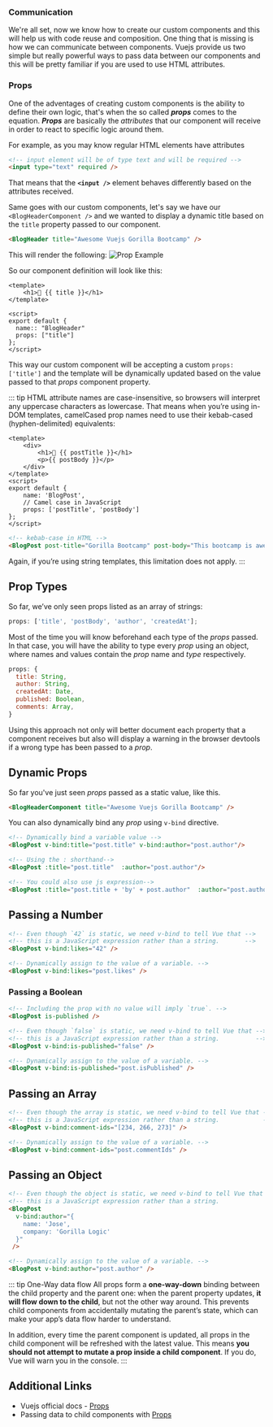 ### Communication

We're all set, now we know how to create our custom components and this will help us with code reuse and composition. One thing that is missing is how we can communicate between components. Vuejs provide us two simple but really powerful ways to pass data between our components and this will be pretty familiar if you are used to use HTML attributes.

### Props

One of the adventages of creating custom components is the ability to define their own logic, that's when the so called **_props_** comes to the equation.
**_Props_** are basically the _attributes_ that our component will receive in order to react to specific logic around them.

For example, as you may know regular HTML elements have attributes

```HTML
<!-- input element will be of type text and will be required -->
<input type="text" required />
```

That means that the **`<input />`** element behaves differently based on the attributes received.

Same goes with our custom components, let's say we have our `<BlogHeaderComponent />` and we wanted to display a dynamic title based on the `title` property passed to our component.

```HTML
<BlogHeader title="Awesome Vuejs Gorilla Bootcamp" />
```

This will render the following:
<img :src="$withBase('/props-example.png')" alt="Prop Example">

So our component definition will look like this:

```vue
<template>
	<h1>🦍 {{ title }}</h1>
</template>

<script>
export default {
  name:: "BlogHeader"
  props: ["title"]
};
</script>
```

This way our custom component will be accepting a custom `props: ['title']` and the template will be dynamically updated based on the value passed to that _props_ component property.

::: tip
HTML attribute names are case-insensitive, so browsers will interpret any uppercase characters as lowercase. That means when you’re using in-DOM templates, camelCased prop names need to use their kebab-cased (hyphen-delimited) equivalents:

```vue
<template>
	<div>
		<h1>🦍 {{ postTitle }}</h1>
		<p>{{ postBody }}</p>
	</div>
</template>
<script>
export default {
	name: 'BlogPost',
	// Camel case in JavaScript
	props: ['postTitle', 'postBody']
};
</script>
```

```HTML
<!-- kebab-case in HTML -->
<BlogPost post-title="Gorilla Bootcamp" post-body="This bootcamp is awesome" />
```

Again, if you’re using string templates, this limitation does not apply.
:::

## Prop Types

So far, we’ve only seen props listed as an array of strings:

```javascript
props: ['title', 'postBody', 'author', 'createdAt'];
```

Most of the time you will know beforehand each type of the _props_ passed. In that case, you will have the ability to type every _prop_ using an object, where names and values contain the _prop_ name and _type_ respectively.

```javascript
props: {
  title: String,
  author: String,
  createdAt: Date,
  published: Boolean,
  comments: Array,
}
```

Using this approach not only will better document each property that a component receives but also will display a warning in the browser devtools if a wrong type has been passed to a _prop_.

## Dynamic Props

So far you've just seen _props_ passed as a static value, like this.

```HTML
<BlogHeaderComponent title="Awesome Vuejs Gorilla Bootcamp" />
```

You can also dynamically bind any _prop_ using `v-bind` directive.

```HTML
<!-- Dynamically bind a variable value -->
<BlogPost v-bind:title="post.title" v-bind:author="post.author"/>

<!-- Using the : shorthand-->
<BlogPost :title="post.title"  :author="post.author"/>

<!-- You could also use js expression-->
<BlogPost :title="post.title + 'by' + post.author"  :author="post.author"/>
```

## Passing a Number

```HTML
<!-- Even though `42` is static, we need v-bind to tell Vue that -->
<!-- this is a JavaScript expression rather than a string.       -->
<BlogPost v-bind:likes="42" />

<!-- Dynamically assign to the value of a variable. -->
<BlogPost v-bind:likes="post.likes" />
```

### Passing a Boolean

```HTML
<!-- Including the prop with no value will imply `true`. -->
<BlogPost is-published />

<!-- Even though `false` is static, we need v-bind to tell Vue that -->
<!-- this is a JavaScript expression rather than a string.          -->
<BlogPost v-bind:is-published="false" />

<!-- Dynamically assign to the value of a variable. -->
<BlogPost v-bind:is-published="post.isPublished" />
```

## Passing an Array

```HTML
<!-- Even though the array is static, we need v-bind to tell Vue that -->
<!-- this is a JavaScript expression rather than a string.            -->
<BlogPost v-bind:comment-ids="[234, 266, 273]" />

<!-- Dynamically assign to the value of a variable. -->
<BlogPost v-bind:comment-ids="post.commentIds" />
```

## Passing an Object

```HTML
<!-- Even though the object is static, we need v-bind to tell Vue that -->
<!-- this is a JavaScript expression rather than a string.             -->
<BlogPost
  v-bind:author="{
    name: 'Jose',
    company: 'Gorilla Logic'
  }"
 />

<!-- Dynamically assign to the value of a variable. -->
<BlogPost v-bind:author="post.author" />
```

::: tip One-Way data flow
All props form a **one-way-down** binding between the child property and the parent one: when the parent property updates, **it will flow down to the child**, but not the other way around. This prevents child components from accidentally mutating the parent’s state, which can make your app’s data flow harder to understand.

In addition, every time the parent component is updated, all props in the child component will be refreshed with the latest value. This means **you should not attempt to mutate a prop inside a child component**. If you do, Vue will warn you in the console.
:::

## Additional Links

- Vuejs official docs - [Props](https://vuejs.org/v2/guide/components-props.html)
- Passing data to child components with [Props](https://vuejs.org/v2/guide/components.html#Passing-Data-to-Child-Components-with-Props)
